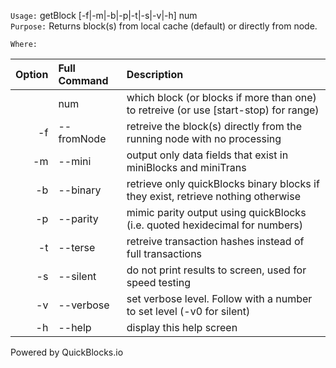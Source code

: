 
`Usage:`    getBlock [-f|-m|-b|-p|-t|-s|-v|-h] num  
`Purpose:`  Returns block(s) from local cache (default) or directly from node.
             
`Where:`  

| Option | Full Command | Description |
| -------: | :------- | :------- |
|  | num | which block (or blocks if more than one) to retreive (or use [start-stop) for range) |
| -f | --fromNode | retreive the block(s) directly from the running node with no processing |
| -m | --mini | output only data fields that exist in miniBlocks and miniTrans |
| -b | --binary | retrieve only quickBlocks binary blocks if they exist, retrieve nothing otherwise |
| -p | --parity | mimic parity output using quickBlocks (i.e. quoted hexidecimal for numbers) |
| -t | --terse | retreive transaction hashes instead of full transactions |
| -s | --silent | do not print results to screen, used for speed testing |
| -v | --verbose | set verbose level. Follow with a number to set level (-v0 for silent) |
| -h | --help | display this help screen |

  Powered by QuickBlocks.io

